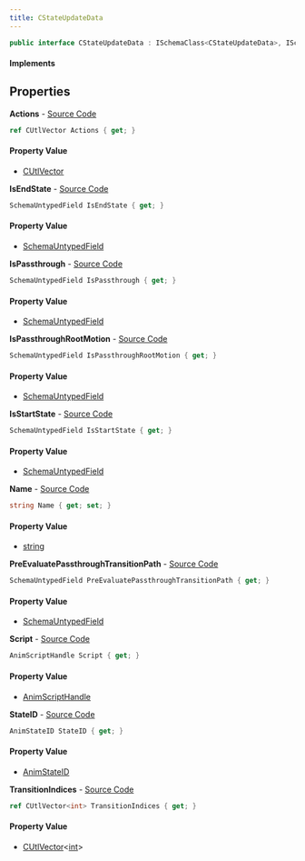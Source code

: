 ```yaml
---
title: CStateUpdateData
---
```


```csharp
public interface CStateUpdateData : ISchemaClass<CStateUpdateData>, ISchemaField, ISchemaClass, INativeHandle
```

#### Implements

## Properties

**Actions** - [Source Code](https://github.com/swiftly-solution/swiftlys2/blob/main/managed/src/SwiftlyS2.Generated/Schemas/Interfaces/CStateUpdateData.cs#L23)

```csharp
ref CUtlVector Actions { get; }
```

#### Property Value

- [CUtlVector](/docs/api/shared/natives/cutlvector)

**IsEndState** - [Source Code](https://github.com/swiftly-solution/swiftlys2/blob/main/managed/src/SwiftlyS2.Generated/Schemas/Interfaces/CStateUpdateData.cs#L31)

```csharp
SchemaUntypedField IsEndState { get; }
```

#### Property Value

- [SchemaUntypedField](/docs/api/shared/schemas/schemauntypedfield)

**IsPassthrough** - [Source Code](https://github.com/swiftly-solution/swiftlys2/blob/main/managed/src/SwiftlyS2.Generated/Schemas/Interfaces/CStateUpdateData.cs#L34)

```csharp
SchemaUntypedField IsPassthrough { get; }
```

#### Property Value

- [SchemaUntypedField](/docs/api/shared/schemas/schemauntypedfield)

**IsPassthroughRootMotion** - [Source Code](https://github.com/swiftly-solution/swiftlys2/blob/main/managed/src/SwiftlyS2.Generated/Schemas/Interfaces/CStateUpdateData.cs#L37)

```csharp
SchemaUntypedField IsPassthroughRootMotion { get; }
```

#### Property Value

- [SchemaUntypedField](/docs/api/shared/schemas/schemauntypedfield)

**IsStartState** - [Source Code](https://github.com/swiftly-solution/swiftlys2/blob/main/managed/src/SwiftlyS2.Generated/Schemas/Interfaces/CStateUpdateData.cs#L28)

```csharp
SchemaUntypedField IsStartState { get; }
```

#### Property Value

- [SchemaUntypedField](/docs/api/shared/schemas/schemauntypedfield)

**Name** - [Source Code](https://github.com/swiftly-solution/swiftlys2/blob/main/managed/src/SwiftlyS2.Generated/Schemas/Interfaces/CStateUpdateData.cs#L16)

```csharp
string Name { get; set; }
```

#### Property Value

- [string](https://learn.microsoft.com/dotnet/api/system.string)

**PreEvaluatePassthroughTransitionPath** - [Source Code](https://github.com/swiftly-solution/swiftlys2/blob/main/managed/src/SwiftlyS2.Generated/Schemas/Interfaces/CStateUpdateData.cs#L40)

```csharp
SchemaUntypedField PreEvaluatePassthroughTransitionPath { get; }
```

#### Property Value

- [SchemaUntypedField](/docs/api/shared/schemas/schemauntypedfield)

**Script** - [Source Code](https://github.com/swiftly-solution/swiftlys2/blob/main/managed/src/SwiftlyS2.Generated/Schemas/Interfaces/CStateUpdateData.cs#L18)

```csharp
AnimScriptHandle Script { get; }
```

#### Property Value

- [AnimScriptHandle](/docs/api/shared/schemadefinitions/animscripthandle)

**StateID** - [Source Code](https://github.com/swiftly-solution/swiftlys2/blob/main/managed/src/SwiftlyS2.Generated/Schemas/Interfaces/CStateUpdateData.cs#L25)

```csharp
AnimStateID StateID { get; }
```

#### Property Value

- [AnimStateID](/docs/api/shared/schemadefinitions/animstateid)

**TransitionIndices** - [Source Code](https://github.com/swiftly-solution/swiftlys2/blob/main/managed/src/SwiftlyS2.Generated/Schemas/Interfaces/CStateUpdateData.cs#L20)

```csharp
ref CUtlVector<int> TransitionIndices { get; }
```

#### Property Value

- [CUtlVector](/docs/api/shared/natives/cutlvector-1)<[int](https://learn.microsoft.com/dotnet/api/system.int32)>

